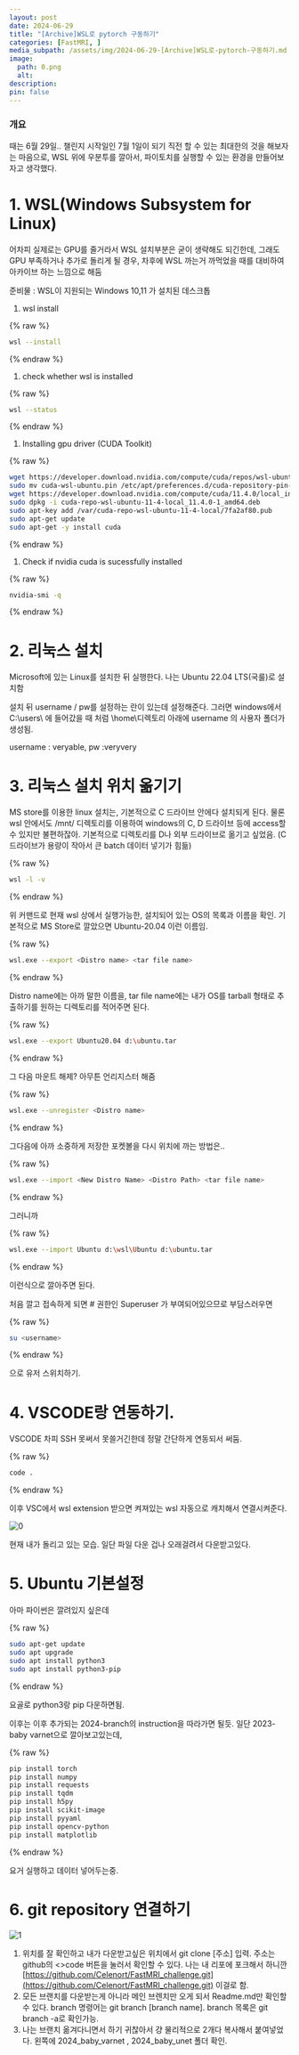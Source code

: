 ```yaml
---
layout: post
date: 2024-06-29
title: "[Archive]WSL로 pytorch 구동하기"
categories: [FastMRI, ]
media_subpath: /assets/img/2024-06-29-[Archive]WSL로-pytorch-구동하기.md
image:
  path: 0.png
  alt:  
description:  
pin: false
---
```



### 개요


때는 6월 29일.. 챌린지 시작일인 7월 1일이 되기 직전 할 수 있는 최대한의 것을 해보자는 마음으로, WSL 위에 우분투를 깔아서, 파이토치를 실행할 수 있는 환경을 만들어보자고 생각했다. 


# 1. WSL(Windows Subsystem for Linux) 


어차피 실제로는 GPU를 줄거라서 WSL 설치부분은 굳이 생략해도 되긴한데, 그래도 GPU 부족하거나 추가로 돌리게 될 경우, 차후에 WSL 까는거 까먹었을 때를 대비하여 아카이브 하는 느낌으로 해둠


준비물 : WSL이 지원되는 Windows 10,11 가 설치된 데스크톱

1. wsl install


{% raw %}
```bash
wsl --install
```
{% endraw %}


1. check whether wsl is installed


{% raw %}
```bash
wsl --status
```
{% endraw %}


1. Installing gpu driver (CUDA Toolkit)


{% raw %}
```bash
wget https://developer.download.nvidia.com/compute/cuda/repos/wsl-ubuntu/x86_64/cuda-wsl-ubuntu.pin
sudo mv cuda-wsl-ubuntu.pin /etc/apt/preferences.d/cuda-repository-pin-600
wget https://developer.download.nvidia.com/compute/cuda/11.4.0/local_installers/cuda-repo-wsl-ubuntu-11-4-local_11.4.0-1_amd64.deb
sudo dpkg -i cuda-repo-wsl-ubuntu-11-4-local_11.4.0-1_amd64.deb
sudo apt-key add /var/cuda-repo-wsl-ubuntu-11-4-local/7fa2af80.pub
sudo apt-get update
sudo apt-get -y install cuda
```
{% endraw %}


1. Check if nvidia cuda is sucessfully installed


{% raw %}
```bash
nvidia-smi -q
```
{% endraw %}



# 2. 리눅스 설치


Microsoft에 있는 Linux를 설치한 뒤 실행한다. 나는 Ubuntu 22.04 LTS(국룰)로 설치함


설치 뒤 username / pw를 설정하는 란이 있는데 설정해준다. 그러면 windows에서 C:\users\ 에 들어갔을 때 처럼 \home\디렉토리 아래에 username 의 사용자 폴더가 생성됨.


username : veryable, pw :veryvery


# 3. 리눅스 설치 위치 옮기기


MS store를 이용한 linux 설치는, 기본적으로 C 드라이브 안에다 설치되게 된다. 물론 wsl 안에서도 /mnt/ 디렉토리를 이용하여 windows의 C, D 드라이브 등에 access할 수 있지만 불편하잖아. 기본적으로 디렉토리를 D나 외부 드라이브로 옮기고 싶었음. (C 드라이브가 용량이 작아서 큰 batch 데이터 넣기가 힘듦)



{% raw %}
```bash
wsl -l -v
```
{% endraw %}



위 커맨드로 현재 wsl 상에서 실행가능한, 설치되어 있는 OS의 목록과 이름을 확인. 기본적으로 MS Store로 깔았으면 Ubuntu-20.04 이런 이름임.



{% raw %}
```bash
wsl.exe --export <Distro name> <tar file name>
```
{% endraw %}



Distro name에는 아까 말한 이름을, tar file name에는 내가 OS를 tarball 형태로 추출하기를 원하는 디렉토리를 적어주면 된다.



{% raw %}
```bash
wsl.exe --export Ubuntu20.04 d:\ubuntu.tar
```
{% endraw %}



그 다음 마운트 해제? 아무튼 언리지스터 해줌



{% raw %}
```bash
wsl.exe --unregister <Distro name>
```
{% endraw %}



그다음에 아까 소중하게 저장한 포켓볼을 다시 위치에 까는 방법은..



{% raw %}
```bash
wsl.exe --import <New Distro Name> <Distro Path> <tar file name>
```
{% endraw %}



그러니까



{% raw %}
```bash
wsl.exe --import Ubuntu d:\wsl\Ubuntu d:\ubuntu.tar
```
{% endraw %}



이런식으로 깔아주면 된다.


처음 깔고 접속하게 되면 # 권한인 Superuser 가 부여되어있으므로 부담스러우면 



{% raw %}
```bash
su <username>
```
{% endraw %}



으로 유저 스위치하기.


# 4. VSCODE랑 연동하기.


VSCODE 차피 SSH 못써서 못쓸거긴한데 정말 간단하게 연동되서 써둠.



{% raw %}
```bash
code .
```
{% endraw %}



이후 VSC에서 wsl extension 받으면 켜져있는 wsl 자동으로 캐치해서 연결시켜준다. 


![0](/0.png)


현재 내가 돌리고 있는 모습. 일단 파일 다운 겁나 오래걸려서 다운받고있다. 


# 5. Ubuntu 기본설정


아마 파이썬은 깔려있지 싶은데



{% raw %}
```bash
sudo apt-get update
sudo apt upgrade
sudo apt install python3
sudo apt install python3-pip
```
{% endraw %}



요골로 python3랑 pip 다운하면됨.


이후는 이후 추가되는 2024-branch의 instruction을 따라가면 될듯. 일단 2023-baby varnet으로 깔아보고있는데,



{% raw %}
```bash
pip install torch
pip install numpy
pip install requests
pip install tqdm
pip install h5py
pip install scikit-image
pip install pyyaml
pip install opencv-python
pip install matplotlib
```
{% endraw %}



요거 실행하고 데이터 넣어두는중. 


# 6. git repository 연결하기


![1](/1.png)

1. 위치를 잘 확인하고 내가 다운받고싶은 위치에서 git clone [주소] 입력. 주소는 github의 <>code 버튼을 눌러서 확인할 수 있다. 나는 내 리포에 포크해서 하니깐 [https://github.com/Celenort/FastMRI_challenge.git](https://github.com/Celenort/FastMRI_challenge.git) 이걸로 함.
2. 모든 브랜치를 다운받는게 아니라 메인 브렌치만 오게 되서 Readme.md만 확인할 수 있다. branch 명령어는 git branch [branch name]. branch 목록은 git branch -a로 확인가능.
3. 나는 브랜치 옮겨다니면서 하기 귀찮아서 걍 물리적으로 2개다 복사해서 붙여넣었다. 왼쪽에 2024_baby_varnet , 2024_baby_unet 폴더 확인.
